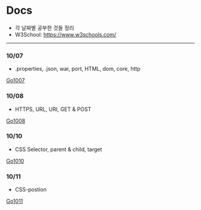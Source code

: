 Docs
===

* 각 날짜별 공부한 것들 정리
* W3School: https://www.w3schools.com/

---

### 10/07

* .properties, .json, war, port, HTML, dom, core, http

[Go1007](https://github.com/MristerWing/PrivateProject/tree/subDrive/5.MVC/Docs/1007)

### 10/08

* HTTPS, URL, URI, GET & POST

[Go1008](https://github.com/MristerWing/PrivateProject/tree/subDrive/5.MVC/Docs/1008)

### 10/10

* CSS Selector, parent & child, target

[Go1010](https://github.com/MristerWing/PrivateProject/tree/subDrive/5.MVC/Docs/1010)

### 10/11

* CSS-postion

[Go1011](https://github.com/MristerWing/PrivateProject/tree/subDrive/5.MVC/Docs/1011)